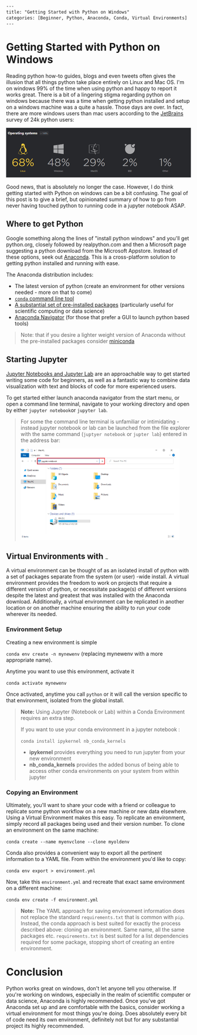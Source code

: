 ```
---
title: "Getting Started with Python on Windows"
categories: [Beginner, Python, Anaconda, Conda, Virtual Environments]
---
```

# Getting Started with Python on Windows

Reading python how-to guides, blogs and even tweets often gives the illusion that all things python take place entirely on Linux and Mac OS.  I'm on windows 99% of the time when using python and happy to report it works great. There is a bit of a lingering stigma regarding python on windows because there was a time when getting python installed and setup on a windows machine was a quite a hassle. Those days are over. In fact, there are more windows users than mac users according to the [JetBrains](https://www.jetbrains.com/2019) survey of 24k python users:

![image](images\python_platform.png)



Good news, that is absolutely no longer the case. However, I do think getting started with Python on windows can be a bit confusing. The goal of this post is to give a brief, but opinionated summary of how to go from never having touched python to running code in a jupyter notebook ASAP.

## Where to get Python

Google something along the lines of "install python windows" and you'll get python.org, closely followed by realpython.com and then a Microsoft page suggesting a python download from the Microsoft Appstore. Instead of these options, seek out [Anaconda](https://www.anaconda.com/products/individual). This is a cross-platform solution to getting python installed and running with ease.

The Anaconda distribution includes:

* The latest version of python (create an environment for other versions needed - more on that to come)
* [`conda` command line tool](https://docs.conda.io/projects/conda/en/latest/index.html)
* [A substantial set of pre-installed packages](https://docs.anaconda.com/anaconda/packages/py3.8_win-64/) (particularly useful for scientific computing or data science)
* [Anaconda Navigator](https://docs.anaconda.com/anaconda/navigator/) (for those that prefer a GUI to launch python based tools)

> Note: that if you desire a lighter weight version of Anaconda without the pre-installed packages consider [miniconda](https://docs.conda.io/en/latest/miniconda.html)

## Starting Jupyter

[Jupyter Notebooks and Jupyter Lab](https://jupyter.org/) are an approachable way to get started writing some code for beginners, as well as a fantastic way to combine data visualization with text and blocks of code for more experienced users.

To get started either launch anaconda navigator from the start menu, or open a command line terminal, navigate to your working directory and open by either `jupyter notebook`or `jupyter lab`.

> For some the command line terminal is unfamiliar or intimidating - instead jupyter notebook or lab can be launched from the file explorer with the same command (`juptyer notebook` or `jupter lab`) entered in the address bar:
>
> <img src="images\explorer.png" alt="image" style="zoom:50%;" />
>
> 



## Virtual Environments with <img src="C:\code-dev\geostats.dev\WIP\md\images\1280px-Conda_logo.svg.png" alt="image" style="zoom:10%;" />

A virtual environment can be thought of as an isolated install of python with a set of packages separate from the system (or user) -wide install. A virtual environment provides the freedom to work on projects that require a different version of python, or necessitate package(s) of different versions despite the latest and greatest that was installed with the Anaconda download. Additionally, a virtual environment can be replicated in another location or on another machine ensuring the ability to run your code wherever its needed.

### Environment Setup

Creating a new environment is simple

```conda env create -n mynewenv``` (replacing mynewenv with a more appropriate name).

Anytime you want to use this environment, activate it

```conda activate mynewenv```

Once activated, anytime you call `python` or it will call the version specific to that environment, isolated from the global install. 

> **Note:** Using Jupyter (Notebook or Lab) within a Conda Environment requires an extra step.
>
> If you want to use your conda environment in a jupyter notebook :
>
> `conda install ipykernel nb_conda_kernels`	
>
> * **ipykernel** provides everything you need to run jupyter from your new environment
> * **nb_conda_kernels** provides the added bonus of being able to access other conda environments on your system from within jupyter

### Copying an Environment

Ultimately,  you'll want to share your code with a friend or colleague to replicate some python workflow on a new machine or new data elsewhere. Using a Virtual Environment makes this easy. To replicate an environment, simply record all packages being used and their version number.  To clone an environment on the same machine:

`conda create --name myenvclone --clone myoldenv`

Conda also provides a convenient way to export all the pertinent information to a YAML file. From within the environment you'd like to copy:

`conda env export > environment.yml` 

Now, take this `environment.yml` and recreate that exact same environment on a different machine:

`conda env create -f environment.yml`

> **Note:** The YAML approach for saving environment information does not replace the standard `requirements.txt` that is common with `pip`. Instead, the conda approach is best suited for exactly the process described above: cloning an environment. Same name, all the same packages etc. `requirements.txt` is best suited for a list dependencies required for some package, stopping short of creating an entire environment.



# Conclusion

Python works great on windows, don't let anyone tell you otherwise. If you're working on windows, especially in the realm of scientific computer or data science, Anaconda is highly recommended. Once you've got Anaconda set up and are comfortable with the basics, consider working a virtual environment for most things you're doing. Does absolutely every bit of code need its own environment, definitely not but for any substantial project its highly recommended.